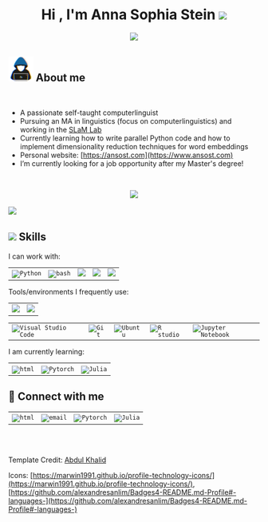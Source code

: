 
<h1 align="center"><b>Hi , I'm Anna Sophia Stein </b><img src="https://media.giphy.com/media/hvRJCLFzcasrR4ia7z/giphy.gif" width="35"></h1>
<p align="center">
  <a href="https://github.com/DenverCoder1/readme-typing-svg"><img src="https://readme-typing-svg.herokuapp.com?font=Time+New+Roman&color=cyan&size=25&center=true&vCenter=true&width=600&height=100&lines=Welcome!..:);++;Linguist+turned+computerlinguist,;Open+science+enthusiast,;Active+Learner/Researcher,;Love+to+learn+new+things"></a>
</p>

## <picture><img src = "https://github.com/0xAbdulKhalid/0xAbdulKhalid/raw/main/assets/mdImages/about_me.gif" width = 50px></picture> **About me**
<br>

- A passionate self-taught computerlinguist
- Pursuing an MA in linguistics (focus on computerlinguistics) and working in the [SLaM Lab](https://slam.phil.hhu.de/)
- Currently learning how to write parallel Python code and how to implement dimensionality reduction techniques for word embeddings 
- Personal website: [https://ansost.com](https://www.ansost.com)
- I’m currently looking for a job opportunity after my Master's degree! <!--this is [my resume](https://read.cv/0xabdulkhalid)-->

<br>

<p align="center">
<img src="https://github-profile-summary-cards.vercel.app/api/cards/profile-details?username=ansost&theme=nord_bright" />
</p>

<img src="https://user-images.githubusercontent.com/73097560/115834477-dbab4500-a447-11eb-908a-139a6edaec5c.gif"><br>

## <img src="https://media2.giphy.com/media/QssGEmpkyEOhBCb7e1/giphy.gif?cid=ecf05e47a0n3gi1bfqntqmob8g9aid1oyj2wr3ds3mg700bl&rid=giphy.gif" width ="25"><b> Skills</b>
I can work with:
<div align="center">
	<table>
		<tr>
			<td><code><img width="50" src="https://user-images.githubusercontent.com/25181517/183423507-c056a6f9-1ba8-4312-a350-19bcbc5a8697.png" alt="Python" title="Python"/></code></td>
      <td><code><img width="50" src="https://user-images.githubusercontent.com/25181517/192158606-7c2ef6bd-6e04-47cf-b5bc-da2797cb5bda.png" alt="bash" title="bash"/></code></td>
      <td><code><img src="https://img.shields.io/badge/R-276DC3?style=for-the-badge&logo=r&logoColor=white" /></code></td>
      <td><code><img src="https://img.shields.io/badge/LaTeX-47A141?style=for-the-badge&logo=LaTeX&logoColor=white" /></code></td>
      <td><code><img src="https://img.shields.io/badge/Markdown-000000?style=for-the-badge&logo=markdown&logoColor=white" /></code></td>
		</tr>
	</table>
</div>


Tools/environments I frequently use: 

<div align="center">
	<table>
		<tr>
			<td><code><img src="https://img.shields.io/badge/SciPy-654FF0?style=for-the-badge&logo=SciPy&logoColor=white" /></code></td>
      <td><code><img src="https://img.shields.io/badge/Pandas-2C2D72?style=for-the-badge&logo=pandas&logoColor=white" /></code></td>
		</tr>
	</table>
</div>

<div align="center">
	<table>
		<tr>
      <td><code><img width="50" src="https://user-images.githubusercontent.com/25181517/192108891-d86b6220-e232-423a-bf5f-90903e6887c3.png" alt="Visual Studio Code" title="Visual Studio Code"/></code>
      <td><code><img width="50" src="https://user-images.githubusercontent.com/25181517/192108372-f71d70ac-7ae6-4c0d-8395-51d8870c2ef0.png" alt="Git" title="Git"/></code></td>
      <td><code><img src="https://img.shields.io/badge/Ubuntu-E95420?style=for-the-badge&logo=ubuntu&logoColor=white" alt="Ubuntu" title="Ubuntu"/></code></td>
      <td><code><img src="https://img.shields.io/badge/RStudio-75AADB?style=for-the-badge&logo=RStudio&logoColor=white" alt="R studio" title="R studio"/></code></td>
      <td><code><img src="https://img.shields.io/badge/Jupyter-F37626.svg?&style=for-the-badge&logo=Jupyter&logoColor=white" alt="Jupyter Notebook" title="Jupyter Notebook"/></code></td>
		</tr>
	</table>
</div>

I am currently learning: 

<div align="center">
	<table>
		<tr></tr>
			<td><code><img src="https://img.shields.io/badge/HTML5-E34F26?style=for-the-badge&logo=html5&logoColor=white" alt="html" title="html"/></code></td>
			<td><code><img src="https://img.shields.io/badge/PyTorch-EE4C2C?style=for-the-badge&logo=pytorch&logoColor=white" alt="Pytorch" title="Pytorch"/></code></td>
			<td><code><img src="https://img.shields.io/badge/Julia-9558B2?style=for-the-badge&logo=julia&logoColor=white" alt="Julia" title="Julia"/></code></td>
		</tr>
	</table>
</div>

## 🤝 Connect with me
<div align="center">
	<table>
		<tr></tr>
			<td><code><img src="https://img.shields.io/badge/website-000000?style=for-the-badge&logo=About.me&logoColor=white" alt="html" title="html"/></code></td>
      <td><code><img src="https://img.shields.io/badge/EMAIL-blue.svg" alt="email" title="email"/></code></td>
			<td><code><img src="https://img.shields.io/badge/Research_Gate-00CCBB.svg?&style=for-the-badge&logo=ResearchGate&logoColor=white" alt="Pytorch" title="Pytorch"/></code></td>
			<td><code><img src="https://img.shields.io/badge/Julia-9558B2?style=for-the-badge&logo=julia&logoColor=white" alt="Julia" title="Julia"/></code></td>
		</tr>
	</table>
</div>

<br><br>

Template Credit: [Abdul Khalid](https://github.com/0xabdulkhalid)

Icons: [https://marwin1991.github.io/profile-technology-icons/](https://marwin1991.github.io/profile-technology-icons/), [https://github.com/alexandresanlim/Badges4-README.md-Profile#-languages-](https://github.com/alexandresanlim/Badges4-README.md-Profile#-languages-)
